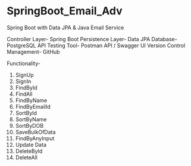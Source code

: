 # SpringBoot_Email_Adv

Spring Boot with Data JPA & Java Email Service 

Controller Layer- Spring Boot
Persistence Layer- Data JPA
Database- PostgreSQL
API Testing Tool- Postman API / Swagger UI
Version Control Management- GitHub


Functionality-
1. SignUp
2. SignIn
3. FindById
4. FindAll
5. FindByName
6. FindByEmailId
7. SortById
8. SortByName
9. SortByDOB
10. SaveBulkOfData
11. FindByAnyInput
12. Update Data
13. DeleteById
14. DeleteAll



